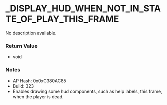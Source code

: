 # _DISPLAY_HUD_WHEN_NOT_IN_STATE_OF_PLAY_THIS_FRAME

No description available.

### Return Value
* void

### Notes
* AP Hash: 0x0xC380AC85
* Build: 323
* Enables drawing some hud components, such as help labels, this frame, when the player is dead.

